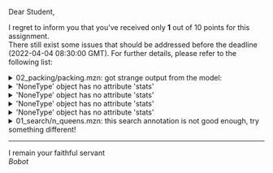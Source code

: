 Dear Student,

I regret to inform you that you've received only **1** out of 10 points for this assignment.\
There still exist some issues that should be addressed before the deadline (2022-04-04 08:30:00 GMT). For further details, please refer to the following list:

<details><summary>02_packing/packing.mzn: got strange output from the model:</summary>/tmp/tmp0ok8lzfz/student/02_packing/packing.mzn:8.5:<br>var &lt;min&gt;..&lt;max&gt;: height;    % height of the container<br>    ^<br>Error: syntax error, unexpected &lt;<br>/tmp/tmp0ok8lzfz/student/02_packing/packing.mzn:11.23:<br>array[SQUARES] of var &lt;min&gt;..&lt;max&gt;: x; % squares&#x27; coordinates in the container<br>                      ^<br>Error: syntax error, unexpected &lt;<br>/tmp/tmp0ok8lzfz/student/02_packing/packing.mzn:12.23:<br>array[SQUARES] of var &lt;min&gt;..&lt;max&gt;: y; % squares&#x27; coordinated in the container<br>                      ^<br>Error: syntax error, unexpected &lt;</details>
<details><summary>&#x27;NoneType&#x27; object has no attribute &#x27;stats&#x27;</summary><br>During handling of the above exception, another exception occurred:<br>02_packing/packing.mzn: got unexpected exception when trying to run the model</details>
<details><summary>&#x27;NoneType&#x27; object has no attribute &#x27;stats&#x27;</summary><br>During handling of the above exception, another exception occurred:<br>02_packing/packing.mzn: got unexpected exception when trying to run the model</details>
<details><summary>&#x27;NoneType&#x27; object has no attribute &#x27;stats&#x27;</summary><br>During handling of the above exception, another exception occurred:<br>02_packing/packing.mzn: got unexpected exception when trying to run the model</details>
<details><summary>&#x27;NoneType&#x27; object has no attribute &#x27;stats&#x27;</summary><br>During handling of the above exception, another exception occurred:<br>02_packing/packing.mzn: got unexpected exception when trying to run the model</details>
<details><summary>01_search/n_queens.mzn: this search annotation is not good enough, try something different!</summary></details>

-----------
I remain your faithful servant\
_Bobot_